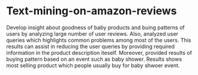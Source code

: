 # Text-mining-on-amazon-reviews
Develop insight about goodness of baby products and buing patterns of users by analyzing large number of user reviews. 
Also, analyzed user queries which highlights common problems among most of the users. This results can assist in reducing the user queries by providing required information in the product description iteself. 
Moreover, provided results of buying pattern based on an event such as baby shower. Results shows most selling product which people usually buy for baby shwoer event.
